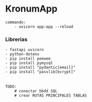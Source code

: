 # KronumApp

    commando:
        - uvicorn app:app --reload 

### Librerias
    - fastapi uvicorn
    - python-dotenv
    - pip install peewee
    - pip install pymysql
    - pip install "pydantic[email]"
    - pip install "passlib[bcrypt]"
######
    TODO: 
        # conectar bbdd SQL 
        # crear RUTAS PRINCIPALES TABLAS